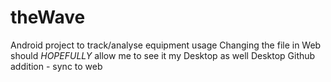 # theWave
Android project to track/analyse equipment usage
Changing the file in Web should *HOPEFULLY* allow me to see it my Desktop as well
Desktop Github addition - sync to web
